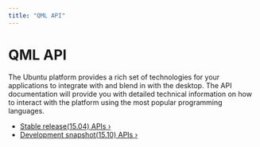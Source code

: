 ```yaml
---
title: "QML API"
---
```


# QML API

The Ubuntu platform provides a rich set of technologies for your applications
to integrate with and blend in with the desktop. The API documentation will
provide you with detailed technical information on how to interact with the
platform using the most popular programming languages.

 * [Stable release(15.04) APIs&nbsp;&rsaquo;](../api-qml-current/index.md)
 * [Development snapshot(15.10) APIs&nbsp;&rsaquo;](...mdapi-qml-development/index.md)
